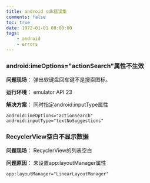 ```yaml
---
title: android sdk错误集
comments: false
toc: true
date: 1972-01-01 08:00:00
tags:
	- android
	- errors
---
```


### android:imeOptions="actionSearch"属性不生效
**问题现场**：
弹出软键盘回车键不是搜索图标。

**运行环境**：
emulator API 23

**解决方案**：
同时指定android:inputType属性
```
android:imeOptions="actionSearch"
android:inputType="textNoSuggestions"
```

<!-- more -->

### RecyclerView空白不显示数据
**问题现场**：
RecyclerView的列表空白

**问题原因**：
未设置app:layoutManager属性
```
app:layoutManager="LinearLayoutManager"
```

